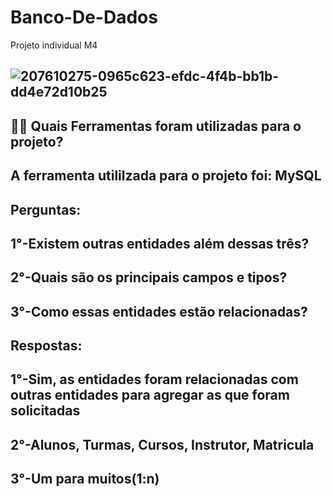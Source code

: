 # Banco-De-Dados
Projeto individual M4

![207610275-0965c623-efdc-4f4b-bb1b-dd4e72d10b25](https://user-images.githubusercontent.com/112560788/207611804-33278f9e-2df2-4a06-a607-486184de3431.png)
----------------------------------------------------------------------------------------------------------------------------------------------
✍🏻 
Quais Ferramentas foram utilizadas para o projeto?
----------------------------------------------------------------------------------------------------------------------------------------------
A ferramenta utililzada para o projeto foi: MySQL
----------------------------------------------------------------------------------------------------------------------------------------------
Perguntas:
----------------------------------------------------------------------------------------------------------------------------------------------
1°-Existem outras entidades além dessas três?
----------------------------------------------------------------------------------------------------------------------------------------------
2°-Quais são os principais campos e tipos?
----------------------------------------------------------------------------------------------------------------------------------------------
3°-Como essas entidades estão relacionadas?
----------------------------------------------------------------------------------------------------------------------------------------------
Respostas:
----------------------------------------------------------------------------------------------------------------------------------------------
1°-Sim, as entidades foram relacionadas com outras entidades para agregar as que foram solicitadas
----------------------------------------------------------------------------------------------------------------------------------------------
2°-Alunos, Turmas, Cursos, Instrutor, Matricula 
----------------------------------------------------------------------------------------------------------------------------------------------
3°-Um para muitos(1:n)
----------------------------------------------------------------------------------------------------------------------------------------------


